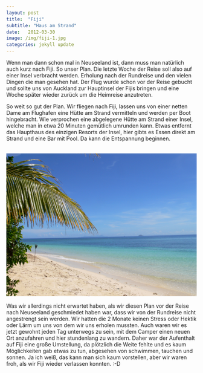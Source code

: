 ```yaml
---
layout: post
title:  "Fiji"
subtitle: "Haus am Strand"
date:   2012-03-30
image: /img/fiji-1.jpg
categories: jekyll update
---
```


Wenn man dann schon mal in Neuseeland ist, dann muss man natürlich auch kurz nach Fiji. So unser Plan. Die letzte Woche der Reise soll also auf einer Insel verbracht werden. Erholung nach der Rundreise und den vielen Dingen die man gesehen hat. Der Flug wurde schon vor der Reise gebucht und sollte uns von Auckland zur Hauptinsel der Fijis bringen und eine Woche später wieder zurück um die Heimreise anzutreten. 

So weit so gut der Plan. Wir fliegen nach Fiji, lassen uns von einer netten Dame am Flughafen eine Hütte am Strand vermitteln und werden per Boot hingebracht. Wie verprochen eine abgelegene Hütte am Strand einer Insel, welche man in etwa 20 Minuten gemütlich umrunden kann. Etwas entfernt das Haupthaus des einzigen Resorts der Insel, hier gibts es Essen direkt am Strand und eine Bar mit Pool. Da kann die Entspannung beginnen.

<div class="container-gallery">
<div><img src="/img/fiji-1.jpg" alt></div>
<div><img src="/img/fiji-2.jpg" alt></div>
</div>

Was wir allerdings nicht erwartet haben, als wir diesen Plan vor der Reise nach Neuseeland geschmiedet haben war, dass wir von der Rundreise nicht angestrengt sein werden. Wir hatten die 2 Monate keinen Stress oder Hektik oder Lärm um uns von dem wir uns erholen mussten. Auch waren wir es jetzt gewohnt jeden Tag unterwegs zu sein, mit dem Camper einen neuen Ort anzufahren und hier stundenlang zu wandern. Daher war der Aufenthalt auf Fiji eine große Umstellung, da plötzlich die Weite fehlte und es kaum Möglichkeiten gab etwas zu tun, abgesehen von schwimmen, tauchen und sonnen. Ja ich weiß, das kann man sich kaum vorstellen, aber wir waren froh, als wir Fiji wieder verlassen konnten. :-D